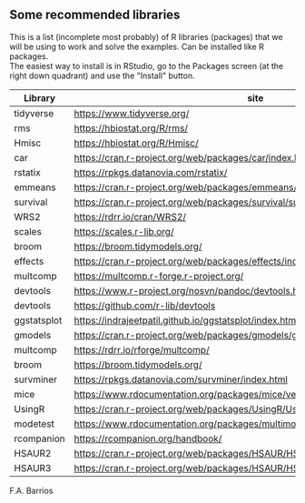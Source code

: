 ## Some recommended libraries  
This is a list (incomplete most probably) of R libraries (packages) that we will be using to work and solve the examples. Can be installed like R packages.  
The easiest way to install is in RStudio, go to the Packages screen (at the right down quadrant) and use the "Install" button.

| Library | site |  
| ------- | ---- |  
| tidyverse | https://www.tidyverse.org/ |  
| rms | https://hbiostat.org/R/rms/ |  
| Hmisc | https://hbiostat.org/R/Hmisc/ |  
| car | https://cran.r-project.org/web/packages/car/index.html |  
| rstatix | https://rpkgs.datanovia.com/rstatix/ |   
| emmeans | https://cran.r-project.org/web/packages/emmeans/emmeans.pdf |  
| survival | https://cran.r-project.org/web/packages/survival/survival.pdf |  
| WRS2 | https://rdrr.io/cran/WRS2/ |  
| scales | https://scales.r-lib.org/ |  
| broom | https://broom.tidymodels.org/ |  
| effects | https://cran.r-project.org/web/packages/effects/index.html  |  
| multcomp | https://multcomp.r-forge.r-project.org/  |  
| devtools | https://www.r-project.org/nosvn/pandoc/devtools.html |  
| devtools | https://github.com/r-lib/devtools |  
| ggstatsplot | https://indrajeetpatil.github.io/ggstatsplot/index.html  |  
| gmodels | https://cran.r-project.org/web/packages/gmodels/gmodels.pdf |  
| multcomp | https://rdrr.io/rforge/multcomp/ |  
| broom | https://broom.tidymodels.org/  |  
| survminer | https://rpkgs.datanovia.com/survminer/index.html |  
| mice | https://www.rdocumentation.org/packages/mice/versions/3.13.0/topics/mice |  
| UsingR | https://cran.r-project.org/web/packages/UsingR/UsingR.pdf |  
| modetest | https://www.rdocumentation.org/packages/multimode/versions/1.5/topics/modetest |  
| rcompanion | https://rcompanion.org/handbook/ |  
| HSAUR2 | https://cran.r-project.org/web/packages/HSAUR/HSAUR.pdf |  
| HSAUR3 | https://cran.r-project.org/web/packages/HSAUR/HSAUR.pdf |  
F.A. Barrios
